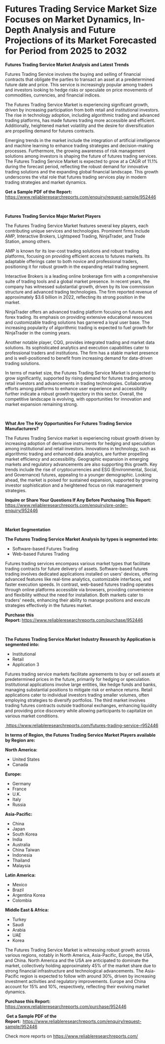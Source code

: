 <p><h1>Futures Trading Service Market Size Focuses on Market Dynamics, In-Depth Analysis and Future Projections of its Market Forecasted for Period from 2025 to 2032</h1></p><p><strong>Futures Trading Service Market Analysis and Latest Trends</strong></p>
<p><p>Futures Trading Service involves the buying and selling of financial contracts that obligate the parties to transact an asset at a predetermined future date and price. This service is increasingly popular among traders and investors looking to hedge risks or speculate on price movements of commodities, currencies, and financial indices.</p><p>The Futures Trading Service Market is experiencing significant growth, driven by increasing participation from both retail and institutional investors. The rise in technology adoption, including algorithmic trading and advanced trading platforms, has made futures trading more accessible and efficient. Additionally, heightened market volatility and the desire for diversification are propelling demand for futures contracts.</p><p>Emerging trends in the market include the integration of artificial intelligence and machine learning to enhance trading strategies and decision-making processes. Furthermore, the growing awareness of risk management solutions among investors is shaping the future of futures trading services. The Futures Trading Service Market is expected to grow at a CAGR of 11.1% during the forecast period, reflecting the robust demand for innovative trading solutions and the expanding global financial landscape. This growth underscores the vital role that futures trading services play in modern trading strategies and market dynamics.</p></p>
<p><strong>Get a Sample PDF of the Report:&nbsp;</strong> <a href="https://www.reliableresearchreports.com/enquiry/request-sample/952446?utm_campaign=3070&utm_medium=2&utm_source=Github&utm_content=ia&utm_term=07032025&utm_id=futures-trading-service">https://www.reliableresearchreports.com/enquiry/request-sample/952446</a></p>
<p>&nbsp;</p>
<p><strong>Futures Trading Service Major Market Players</strong></p>
<p><p>The Futures Trading Service Market features several key players, each contributing unique services and technologies. Prominent firms include AMP, Interactive Brokers, Lightspeed Trading, NinjaTrader, and Trade Station, among others.</p><p>AMP is known for its low-cost trading solutions and robust trading platforms, focusing on providing efficient access to futures markets. Its adaptable offerings cater to both novice and professional traders, positioning it for robust growth in the expanding retail trading segment.</p><p>Interactive Brokers is a leading online brokerage firm with a comprehensive suite of trading tools and a global market presence. In recent years, the company has witnessed substantial growth, driven by its low commission structure and advanced trading technologies. The firm reported revenue of approximately $3.6 billion in 2022, reflecting its strong position in the market.</p><p>NinjaTrader offers an advanced trading platform focusing on futures and forex trading. Its emphasis on providing extensive educational resources and customizable trading solutions has garnered a loyal user base. The increasing popularity of algorithmic trading is expected to fuel growth for NinjaTrader in the coming years.</p><p>Another notable player, CQG, provides integrated trading and market data solutions. Its sophisticated analytics and execution capabilities cater to professional traders and institutions. The firm has a stable market presence and is well-positioned to benefit from increasing demand for data-driven trading solutions.</p><p>In terms of market size, the Futures Trading Service Market is projected to grow significantly, supported by rising demand for futures trading among retail investors and advancements in trading technologies. Collaborative efforts among platforms to enhance user experience and accessibility further indicate a robust growth trajectory in this sector. Overall, the competitive landscape is evolving, with opportunities for innovation and market expansion remaining strong.</p></p>
<p>&nbsp;</p>
<p><strong>What Are The Key Opportunities For Futures Trading Service Manufacturers?</strong></p>
<p><p>The Futures Trading Service market is experiencing robust growth driven by increasing adoption of derivative instruments for hedging and speculation among institutional and retail investors. Innovations in technology, such as algorithmic trading and enhanced data analytics, are further propelling market efficiency and accessibility. Geographic expansion in emerging markets and regulatory advancements are also supporting this growth. Key trends include the rise of cryptocurrencies and ESG (Environmental, Social, and Governance) futures, appealing to a younger demographic. Looking ahead, the market is poised for sustained expansion, supported by growing investor sophistication and a heightened focus on risk management strategies.</p></p>
<p><strong>Inquire or Share Your Questions If Any Before Purchasing This Report:</strong> <a href="https://www.reliableresearchreports.com/enquiry/pre-order-enquiry/952446?utm_campaign=3070&utm_medium=2&utm_source=Github&utm_content=ia&utm_term=07032025&utm_id=futures-trading-service">https://www.reliableresearchreports.com/enquiry/pre-order-enquiry/952446</a></p>
<p>&nbsp;</p>
<p><strong>Market Segmentation</strong></p>
<p><strong>The Futures Trading Service Market Analysis by types is segmented into:</strong></p>
<p><ul><li>Software-based Futures Trading</li><li>Web-based Futures Trading</li></ul></p>
<p><p>Futures trading services encompass various market types that facilitate trading contracts for future delivery of assets. Software-based futures trading involves dedicated applications installed on users' devices, offering advanced features like real-time analytics, customizable interfaces, and faster execution speeds. In contrast, web-based futures trading operates through online platforms accessible via browsers, providing convenience and flexibility without the need for installation. Both markets cater to traders' needs, enhancing their ability to manage positions and execute strategies effectively in the futures market.</p></p>
<p><strong>Purchase this Report:&nbsp;</strong><a href="https://www.reliableresearchreports.com/purchase/952446?utm_campaign=3070&utm_medium=2&utm_source=Github&utm_content=ia&utm_term=07032025&utm_id=futures-trading-service">https://www.reliableresearchreports.com/purchase/952446</a></p>
<p>&nbsp;</p>
<p><strong>The Futures Trading Service Market Industry Research by Application is segmented into:</strong></p>
<p><ul><li>Institutional</li><li>Retail</li><li>Application 3</li></ul></p>
<p><p>Futures trading service markets facilitate agreements to buy or sell assets at predetermined prices in the future, primarily for hedging or speculation. Institutional applications involve large entities, like hedge funds and banks, managing substantial positions to mitigate risk or enhance returns. Retail applications cater to individual investors trading smaller volumes, often employing strategies to diversify portfolios. The third market involves trading futures contracts outside traditional exchanges, enhancing liquidity and providing price discovery while allowing participants to capitalize on various market conditions.</p></p>
<p><a href="https://www.reliableresearchreports.com/futures-trading-service-r952446?utm_campaign=3070&utm_medium=2&utm_source=Github&utm_content=ia&utm_term=07032025&utm_id=futures-trading-service">&nbsp;https://www.reliableresearchreports.com/futures-trading-service-r952446</a></p>
<p><strong>In terms of Region, the Futures Trading Service Market Players available by Region are:</strong></p>
<p>
    <p> <strong> North America: </strong>
        <ul>
            <li>United States</li>
            <li>Canada</li>
        </ul>
        </p> 
    <p> <strong> Europe: </strong>
        <ul>
            <li>Germany</li>
            <li>France</li>
            <li>U.K.</li>
            <li>Italy</li>
            <li>Russia</li>
        </ul>
        </p> 
    <p> <strong> Asia-Pacific: </strong>
        <ul>
            <li>China</li>
            <li>Japan</li>
            <li>South Korea</li>
            <li>India</li>
            <li>Australia</li>
            <li>China Taiwan</li>
            <li>Indonesia</li>
            <li>Thailand</li>
            <li>Malaysia</li>
        </ul>
        </p> 
    <p> <strong> Latin America: </strong>
        <ul>
            <li>Mexico</li>
            <li>Brazil</li>
            <li>Argentina Korea</li>
            <li>Colombia</li>
        </ul>
        </p> 
    <p> <strong> Middle East & Africa: </strong>
        <ul>
            <li>Turkey</li>
            <li>Saudi</li>
            <li>Arabia</li>
            <li>UAE</li>
            <li>Korea</li>
        </ul>
    </p>
    </p>
<p><p>The Futures Trading Service Market is witnessing robust growth across various regions, notably in North America, Asia-Pacific, Europe, the USA, and China. North America and the USA are anticipated to dominate the market, collectively holding approximately 45% of the market share due to strong financial infrastructure and technological advancements. The Asia-Pacific region is expected to follow with around 30%, driven by increasing investment activities and regulatory improvements. Europe and China account for 15% and 10%, respectively, reflecting their evolving market dynamics.</p></p>
<p><strong>Purchase this Report: </strong><a href="https://www.reliableresearchreports.com/purchase/952446?utm_campaign=3070&utm_medium=2&utm_source=Github&utm_content=ia&utm_term=07032025&utm_id=futures-trading-service">https://www.reliableresearchreports.com/purchase/952446</a></p>
<p>&nbsp;<strong>Get a Sample PDF of the Report:&nbsp;&nbsp;</strong><a href="https://www.reliableresearchreports.com/enquiry/request-sample/952446?utm_campaign=3070&utm_medium=2&utm_source=Github&utm_content=ia&utm_term=07032025&utm_id=futures-trading-service">https://www.reliableresearchreports.com/enquiry/request-sample/952446</a></p>
<p><strong></strong></p>
<p>Check more reports on <a href="https://www.reliableresearchreports.com/?utm_campaign=3070&utm_medium=2&utm_source=Github&utm_content=ia&utm_term=07032025&utm_id=futures-trading-service">https://www.reliableresearchreports.com/</a></p>